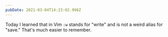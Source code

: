 ```yaml
---
pubDate: 2021-03-04T14:23:02.996Z
---
```


Today I learned that in Vim `:w` stands for "write" and is not a weird alias for "save." That's much easier to remember.